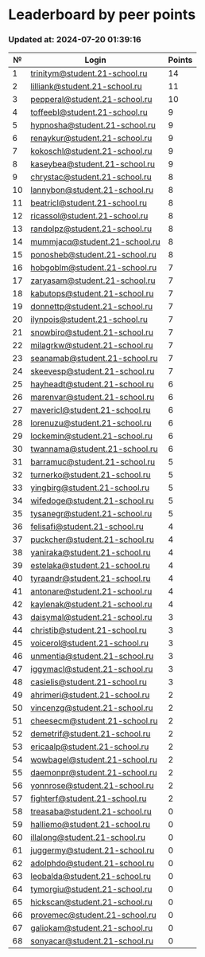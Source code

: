 # Leaderboard by peer points

### Updated at: 2024-07-20 01:39:16

| № | Login | Points |
|---|-------|--------|
|1|trinitym@student.21-school.ru|14|
|2|lilliank@student.21-school.ru|11|
|3|pepperal@student.21-school.ru|10|
|4|toffeebl@student.21-school.ru|9|
|5|hypnosha@student.21-school.ru|9|
|6|renaykur@student.21-school.ru|9|
|7|kokoschl@student.21-school.ru|9|
|8|kaseybea@student.21-school.ru|9|
|9|chrystac@student.21-school.ru|8|
|10|lannybon@student.21-school.ru|8|
|11|beatricl@student.21-school.ru|8|
|12|ricassol@student.21-school.ru|8|
|13|randolpz@student.21-school.ru|8|
|14|mummjacq@student.21-school.ru|8|
|15|ponosheb@student.21-school.ru|8|
|16|hobgoblm@student.21-school.ru|7|
|17|zaryasam@student.21-school.ru|7|
|18|kabutops@student.21-school.ru|7|
|19|donnettp@student.21-school.ru|7|
|20|ilynpois@student.21-school.ru|7|
|21|snowbiro@student.21-school.ru|7|
|22|milagrkw@student.21-school.ru|7|
|23|seanamab@student.21-school.ru|7|
|24|skeevesp@student.21-school.ru|7|
|25|hayheadt@student.21-school.ru|6|
|26|marenvar@student.21-school.ru|6|
|27|mavericl@student.21-school.ru|6|
|28|lorenuzu@student.21-school.ru|6|
|29|lockemin@student.21-school.ru|6|
|30|twannama@student.21-school.ru|6|
|31|barramuc@student.21-school.ru|5|
|32|turnerko@student.21-school.ru|5|
|33|yingbirg@student.21-school.ru|5|
|34|wifedoge@student.21-school.ru|5|
|35|tysanegr@student.21-school.ru|5|
|36|felisafi@student.21-school.ru|4|
|37|puckcher@student.21-school.ru|4|
|38|yaniraka@student.21-school.ru|4|
|39|estelaka@student.21-school.ru|4|
|40|tyraandr@student.21-school.ru|4|
|41|antonare@student.21-school.ru|4|
|42|kaylenak@student.21-school.ru|4|
|43|daisymal@student.21-school.ru|3|
|44|christib@student.21-school.ru|3|
|45|voicerol@student.21-school.ru|3|
|46|unmentia@student.21-school.ru|3|
|47|iggymacl@student.21-school.ru|3|
|48|casielis@student.21-school.ru|3|
|49|ahrimeri@student.21-school.ru|2|
|50|vincenzg@student.21-school.ru|2|
|51|cheesecm@student.21-school.ru|2|
|52|demetrif@student.21-school.ru|2|
|53|ericaalp@student.21-school.ru|2|
|54|wowbagel@student.21-school.ru|2|
|55|daemonpr@student.21-school.ru|2|
|56|yonnrose@student.21-school.ru|2|
|57|fighterf@student.21-school.ru|2|
|58|treasaba@student.21-school.ru|0|
|59|halliemo@student.21-school.ru|0|
|60|illalong@student.21-school.ru|0|
|61|juggermy@student.21-school.ru|0|
|62|adolphdo@student.21-school.ru|0|
|63|leobalda@student.21-school.ru|0|
|64|tymorgiu@student.21-school.ru|0|
|65|hickscan@student.21-school.ru|0|
|66|provemec@student.21-school.ru|0|
|67|galiokam@student.21-school.ru|0|
|68|sonyacar@student.21-school.ru|0|


